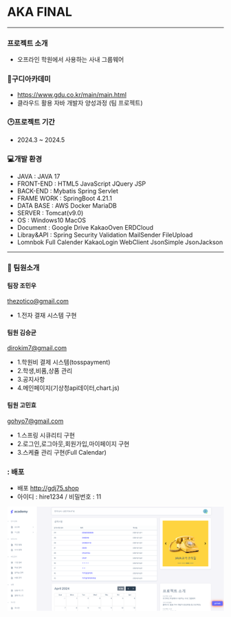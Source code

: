 # AKA FINAL 
---

### 프로젝트 소개
+  오프라인 학원에서 사용하는 사내 그룹웨어 


### :school:구디아카데미
+  <https://www.gdu.co.kr/main/main.html>
+  클라우드 활용 자바 개발자 양성과정 (팀 프로젝트) 


### :clock2:프로젝트 기간
+  2024.3 ~ 2024.5


### :computer:개발 환경
+   JAVA  : JAVA 17
+   FRONT-END : HTML5 JavaScript JQuery JSP
+   BACK-END : Mybatis Spring Servlet
+   FRAME WORK : SpringBoot 4.21.1
+   DATA BASE : AWS Docker MariaDB
+   SERVER : Tomcat(v9.0)
+   OS : Windows10 MacOS
+   Document : Google Drive  KakaoOven ERDCloud
+   Libray&API : Spring Security Validation MailSender FileUpload
+   Lomnbok Full Calender KakaoLogin WebClient JsonSimple JsonJackson

---


### :two_men_holding_hands: 팀원소개
#### 팀장 조민우  
thezotico@gmail.com
+  1.전자 결재 시스템 구현


#### 팀원 김승균   
dirokim7@gmail.com
+  1.학원비 결제 시스템(tosspayment)
+  2.학생,비품,상품 관리
+  3.공지사항
+  4.메인페이지(기상청api데이터,chart.js)


#### 팀원 고민효   
gohyo7@gmail.com
+  1.스프링 시큐리티 구현
+  2.로그인,로그아웃,회원가입,마이페이지 구현
+  3.스케쥴 관리 구현(Full Calendar)


### : 배포
+  배포  <http://gdj75.shop>
+  아이디 : hire1234 / 비밀번호 : 11

![메인화면](https://github.com/dirokim/aka_final/blob/develop/20240426_163830.png)


